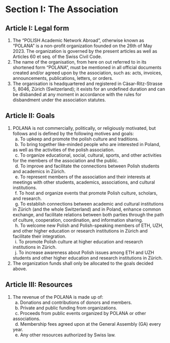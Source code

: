 # Section I: The Association

## Article I: Legal form
1. The “POLISH Academic Network Abroad”, otherwise known as “POLANA” is a non-profit organization founded on the 26th of May 2023. The organization is governed by the present articles as well as Articles 60 et seq. of the Swiss Civil Code.
2. The name of the organisation, from here on out referred to in its shortened form “POLANA”, must be mentioned in all official documents created and/or agreed upon by the association, such as: acts, invoices, announcements, publications, letters, or orders.
3. The organisation is headquartered and registered in Cäsar-Ritz-Strasse 5, 8046, Zürich (Switzerland); it exists for an undefined duration and can be disbanded at any moment in accordance with the rules for disbandment under the association statutes.

## Article II: Goals
1. POLANA is not commercially, politically, or religiously motivated, but follows and is defined by the following motives and goals:  
    &ensp;a. To upkeep and promote the polish culture and traditions.  
    &ensp;b. To bring together like-minded people who are interested in Poland, as well as the activities of the polish association.  
    &ensp;c. To organize educational, social, cultural, sports, and other activities for the members of the association and the public.  
    &ensp;d. To improve and facilitate the connections between Polish students and academics in Zürich.  
    &ensp;e. To represent members of the association and their interests at meetings with other students, academics, associations, and cultural institutions.  
    &ensp;f. To host and organize events that promote Polish culture, scholars, and research.  
    &ensp;g. To establish connections between academic and cultural institutions in Zürich (and the whole Switzerland) and in Poland, enhance common exchange, and facilitate relations between both parties through the path of culture, cooperation, coordination, and information sharing.  
    &ensp;h. To welcome new Polish and Polish-speaking members of ETH, UZH, and other higher education or research institutions in Zürich and facilitate their integration.  
    &ensp;i. To promote Polish culture at higher education and research institutions in Zürich.  
    &ensp;j. To increase awareness about Polish issues among ETH and UZH students and other higher education and research institutions in Zürich.  
2. The organization funds shall only be allocated to the goals decided above.

## Article III: Resources
1. The revenue of the POLANA is made up of:  
    &ensp;a. Donations and contributions of donors and members.  
    &ensp;b. Private and public funding from organizations.  
    &ensp;c. Proceeds from public events organized by POLANA or other associations.  
    &ensp;d. Membership fees agreed upon at the General Assembly (GA) every year.  
    &ensp;e. Any other resources authorized by Swiss law.  
